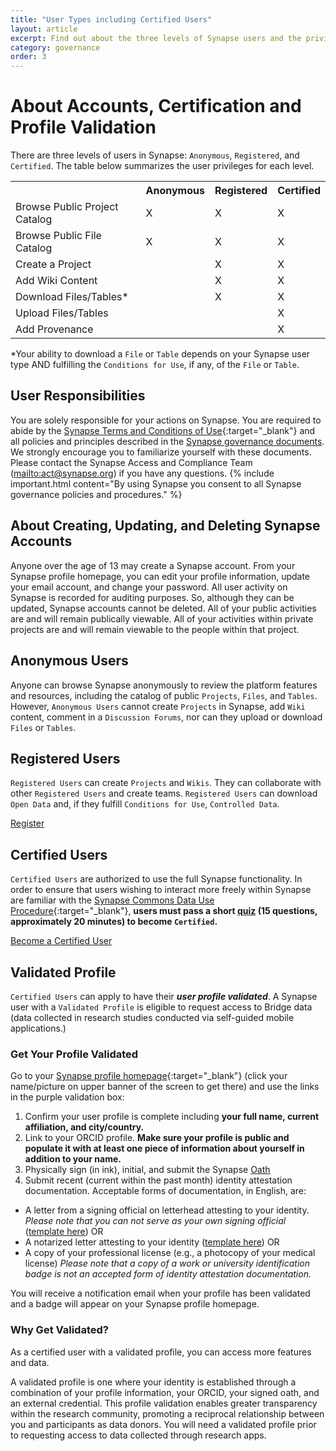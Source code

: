 ```yaml
---
title: "User Types including Certified Users"
layout: article
excerpt: Find out about the three levels of Synapse users and the privileges and responsibilities associated with each level 
category: governance
order: 3
---
```


<a name="synapse-user-credentials"></a>

# About Accounts, Certification and Profile Validation 

There are three levels of users in Synapse: `Anonymous`, `Registered`, and `Certified`. 
The table below summarizes the user privileges for each level.  

<table class="markdown-table border text-align-center">
<tr><th></th><th>  Anonymous  </th><th> Registered  </th><th> Certified</th></tr>
<tr><td>Browse Public Project Catalog  </td><td>  X </td><td>  X  </td><td> X </td></tr>
<tr><td>Browse Public File Catalog  </td><td>  X </td><td>  X  </td><td> X</td></tr>
<tr><td>Create a Project  </td><td>    </td><td>  X  </td><td> X</td></tr>
<tr><td>Add Wiki Content  </td><td>    </td><td>  X  </td><td> X</td></tr>
<tr><td>Download Files/Tables* </td><td>    </td><td>  X  </td><td> X</td></tr>
<tr><td>Upload Files/Tables </td><td>    </td><td>    </td><td> X</td></tr>
<tr><td>Add Provenance </td><td>    </td><td>     </td><td> X</td></tr>
</table>


*Your ability to download a `File` or `Table` depends on your Synapse user type AND fulfilling the `Conditions for Use`, if any, of the `File` or `Table`.  

## User Responsibilities
You are solely responsible for your actions on Synapse. You are required to abide by the [Synapse Terms and Conditions of Use]( https://s3.amazonaws.com/static.synapse.org/governance/SageBionetworksSynapseTermsandConditionsofUse.pdf?v=4){:target="_blank"} and all policies and principles described in the [Synapse governance documents]({{site.url}}/articles/governance.html). We strongly encourage you to familiarize yourself with these documents. Please contact the Synapse Access and Compliance Team (<mailto:act@synapse.org>) if you have any questions.
{% include important.html content="By using Synapse you consent to all Synapse governance policies and procedures." %}

## About Creating, Updating, and Deleting Synapse Accounts
Anyone over the age of 13 may create a Synapse account. From your Synapse profile homepage, you can edit your profile information, update your email account, and change your password. 
All user activity on Synapse is recorded for auditing purposes. So, although they can be updated, Synapse accounts cannot be deleted. All of your public activities are and will remain publically viewable. All of your activities within private projects are and will remain viewable to the people within that project. 

<a name="anonymous-users"></a>

## Anonymous Users
Anyone can browse Synapse anonymously to review the platform features and resources, including the catalog of public `Projects`, `Files`, and `Tables`. However, `Anonymous Users` cannot create `Projects` in Synapse, add `Wiki` content, comment in a `Discussion Forums`, nor can they upload or download `Files` or `Tables`. 

## Registered Users
`Registered Users` can create `Projects` and `Wikis`. They can collaborate with other `Registered Users` and create teams. `Registered Users` can download `Open Data` and, if they fulfill `Conditions for Use`,  `Controlled Data`. 

<a href="https://www.synapse.org/register" class="btn btn-primary">Register</a>
	
## Certified Users
`Certified Users` are authorized to use the full Synapse functionality. In order to ensure that users wishing to interact more freely within Synapse are familiar with the [Synapse Commons Data Use Procedure](https://s3.amazonaws.com/static.synapse.org/governance/SynapseCommonsDataUseProcedure.pdf?v=4){:target="_blank"}, **users must pass a short [quiz](https://www.synapse.org/#!Quiz:Certification) (15 questions, approximately 20 minutes) to become `Certified`.**

<a href="https://www.synapse.org/#!Quiz:" class="btn btn-primary">Become a Certified User</a>


## Validated Profile
`Certified Users` can apply to have their _**user profile validated**_.  A Synapse user with a `Validated Profile` is eligible to request access to Bridge data (data collected in research studies conducted via self-guided mobile applications.) 


### Get Your Profile Validated  
Go to your [Synapse profile homepage](https://www.synapse.org/#!Profile:v){:target="_blank"} (click your name/picture on upper banner of the screen to get there) and use the links in the purple validation box:

1.	Confirm your user profile is complete including **your full name, current affiliation, and city/country.**
2.	Link to your ORCID profile. **Make sure your profile is public and populate it with at least one piece of information about yourself in addition to your name.**
3.	Physically sign (in ink), initial, and submit the Synapse [Oath](/assets/other/oath.html)
4.	Submit recent (current within the past month) identity attestation documentation. Acceptable forms of documentation, in English, are:
- A letter from a signing official on letterhead attesting to your identity. _Please note that you can not serve as your own signing official_ ([template here]({{site.url}}/assets/other/signing_official_template.html)) OR
- A notarized letter attesting to your identity ([template here]({{site.url}}/assets/other/notarized_letter_template.html)) OR
- A copy of your professional license (e.g., a photocopy of your medical license)
_Please note that a copy of a work or university identification badge is not an accepted form of identity attestation documentation._

You will receive a notification email when your profile has been validated and a badge will appear on your Synapse profile homepage. 

### Why Get Validated?
As a certified user with a validated profile, you can access more features and data.

A validated profile is one where your identity is established through a combination of your profile information, your ORCID, your signed oath, and an external credential. This profile validation enables greater transparency within the research community, promoting a reciprocal relationship between you and participants as data donors. You will need a validated profile prior to requesting access to data collected through research apps.



